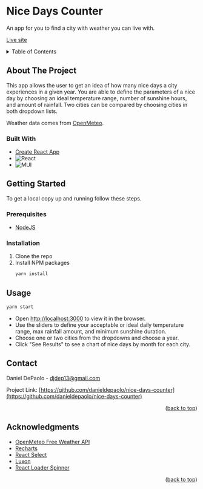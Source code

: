 # Nice Days Counter
An app for you to find a city with weather you can live with.

[Live site](https://danieldepaolo.github.io/nice-days-counter/)

<!-- TABLE OF CONTENTS -->
<details>
  <summary>Table of Contents</summary>
  <ol>
    <li>
      <a href="#about-the-project">About The Project</a>
      <ul>
        <li><a href="#built-with">Built With</a></li>
      </ul>
    </li>
    <li>
      <a href="#getting-started">Getting Started</a>
      <ul>
        <li><a href="#prerequisites">Prerequisites</a></li>
        <li><a href="#installation">Installation</a></li>
      </ul>
    </li>
    <li><a href="#usage">Usage</a></li>
    <li><a href="#contact">Contact</a></li>
    <li><a href="#acknowledgments">Acknowledgments</a></li>
  </ol>
</details>



<!-- ABOUT THE PROJECT -->
## About The Project

This app allows the user to get an idea of how many nice days a city experiences in a given year. You are able to define the parameters of a nice day by choosing an ideal temperature range, number of sunshine hours, and amount of rainfall. Two cities can be compared by choosing cities in both dropdown lists.

Weather data comes from <a href="https://open-meteo.com/">OpenMeteo</a>.

### Built With
- [Create React App](https://github.com/facebook/create-react-app)
- ![React](https://img.shields.io/badge/react-%2320232a.svg?style=for-the-badge&logo=react&logoColor=%2361DAFB)
- ![MUI](https://img.shields.io/badge/MUI-%230081CB.svg?style=for-the-badge&logo=mui&logoColor=white)

<!-- GETTING STARTED -->
## Getting Started

To get a local copy up and running follow these steps.

### Prerequisites

* <a href="https://nodejs.org/en/">NodeJS</a>

### Installation

1. Clone the repo
2. Install NPM packages
   ```sh
   yarn install
   ```

<!-- USAGE EXAMPLES -->
## Usage
```sh
yarn start
```
- Open [http://localhost:3000](http://localhost:3000) to view it in the browser.
- Use the sliders to define your acceptable or ideal daily temperature range, max rainfall amount, and minimum sunshine duration.
- Choose one or two cities from the dropdowns and choose a year.
- Click "See Results" to see a chart of nice days by month for each city.

<!-- ROADMAP -->

<!-- CONTRIBUTING -->

<!-- LICENSE -->

<!-- CONTACT -->
## Contact

Daniel DePaolo - djdep13@gmail.com

Project Link: [https://github.com/danieldepaolo/nice-days-counter](https://github.com/danieldepaolo/nice-days-counter)

<p align="right">(<a href="#readme-top">back to top</a>)</p>

<!-- ACKNOWLEDGMENTS -->
## Acknowledgments

* [OpenMeteo Free Weather API](https://open-meteo.com/)
* [Recharts](https://recharts.org)
* [React Select](https://react-select.com/home)
* [Luxon](https://moment.github.io/luxon)
* [React Loader Spinner](https://mhnpd.github.io/react-loader-spinner/)

<p align="right">(<a href="#readme-top">back to top</a>)</p>

<!-- MARKDOWN LINKS & IMAGES -->
<!-- https://www.markdownguide.org/basic-syntax/#reference-style-links -->

